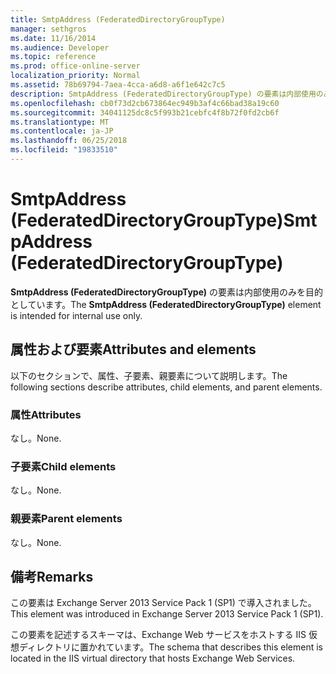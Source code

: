 ```yaml
---
title: SmtpAddress (FederatedDirectoryGroupType)
manager: sethgros
ms.date: 11/16/2014
ms.audience: Developer
ms.topic: reference
ms.prod: office-online-server
localization_priority: Normal
ms.assetid: 78b69794-7aea-4cca-a6d8-a6f1e642c7c5
description: SmtpAddress (FederatedDirectoryGroupType) の要素は内部使用のみを目的としています。
ms.openlocfilehash: cb0f73d2cb673864ec949b3af4c66bad38a19c60
ms.sourcegitcommit: 34041125dc8c5f993b21cebfc4f8b72f0fd2cb6f
ms.translationtype: MT
ms.contentlocale: ja-JP
ms.lasthandoff: 06/25/2018
ms.locfileid: "19833510"
---
```

# <a name="smtpaddress-federateddirectorygrouptype"></a><span data-ttu-id="7af2c-103">SmtpAddress (FederatedDirectoryGroupType)</span><span class="sxs-lookup"><span data-stu-id="7af2c-103">SmtpAddress (FederatedDirectoryGroupType)</span></span>

<span data-ttu-id="7af2c-104">**SmtpAddress (FederatedDirectoryGroupType)** の要素は内部使用のみを目的としています。</span><span class="sxs-lookup"><span data-stu-id="7af2c-104">The **SmtpAddress (FederatedDirectoryGroupType)** element is intended for internal use only.</span></span> 

## <a name="attributes-and-elements"></a><span data-ttu-id="7af2c-105">属性および要素</span><span class="sxs-lookup"><span data-stu-id="7af2c-105">Attributes and elements</span></span>

<span data-ttu-id="7af2c-106">以下のセクションで、属性、子要素、親要素について説明します。</span><span class="sxs-lookup"><span data-stu-id="7af2c-106">The following sections describe attributes, child elements, and parent elements.</span></span>
  
### <a name="attributes"></a><span data-ttu-id="7af2c-107">属性</span><span class="sxs-lookup"><span data-stu-id="7af2c-107">Attributes</span></span>

<span data-ttu-id="7af2c-108">なし。</span><span class="sxs-lookup"><span data-stu-id="7af2c-108">None.</span></span>
  
### <a name="child-elements"></a><span data-ttu-id="7af2c-109">子要素</span><span class="sxs-lookup"><span data-stu-id="7af2c-109">Child elements</span></span>

<span data-ttu-id="7af2c-110">なし。</span><span class="sxs-lookup"><span data-stu-id="7af2c-110">None.</span></span>
  
### <a name="parent-elements"></a><span data-ttu-id="7af2c-111">親要素</span><span class="sxs-lookup"><span data-stu-id="7af2c-111">Parent elements</span></span>

<span data-ttu-id="7af2c-112">なし。</span><span class="sxs-lookup"><span data-stu-id="7af2c-112">None.</span></span>
  
## <a name="remarks"></a><span data-ttu-id="7af2c-113">備考</span><span class="sxs-lookup"><span data-stu-id="7af2c-113">Remarks</span></span>

<span data-ttu-id="7af2c-114">この要素は Exchange Server 2013 Service Pack 1 (SP1) で導入されました。</span><span class="sxs-lookup"><span data-stu-id="7af2c-114">This element was introduced in Exchange Server 2013 Service Pack 1 (SP1).</span></span>
  
<span data-ttu-id="7af2c-115">この要素を記述するスキーマは、Exchange Web サービスをホストする IIS 仮想ディレクトリに置かれています。</span><span class="sxs-lookup"><span data-stu-id="7af2c-115">The schema that describes this element is located in the IIS virtual directory that hosts Exchange Web Services.</span></span>
  

